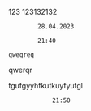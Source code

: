 123 
        123132132   

            28.04.2023

            21:40
   
    qweqreq

qwerqr

tgufgyyhfkutkuyfyutgl

                21:50
